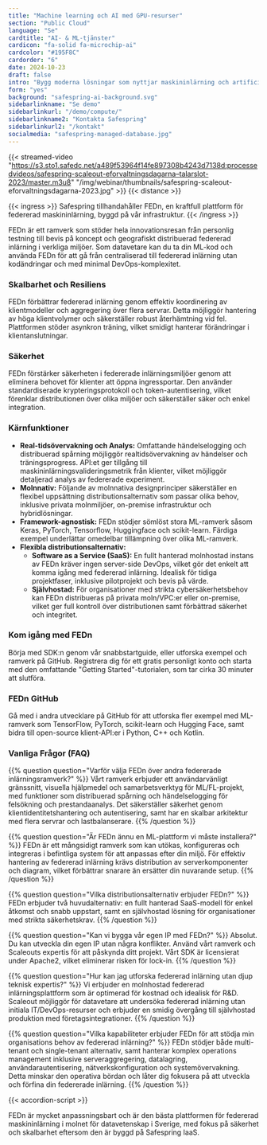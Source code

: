```yaml
---
title: "Machine learning och AI med GPU-resurser"
section: "Public Cloud"
language: "Se"
cardtitle: "AI- & ML-tjänster"
cardicon: "fa-solid fa-microchip-ai"
cardcolor: "#195F8C"
cardorder: "6"
date: 2024-10-23
draft: false
intro: "Bygg moderna lösningar som nyttjar maskininlärning och artificiell intelligens."
form: "yes"
background: "safespring-ai-background.svg"
sidebarlinkname: "Se demo"
sidebarlinkurl: "/demo/compute/"
sidebarlinkname2: "Kontakta Safespring"
sidebarlinkurl2: "/kontakt"
socialmedia: "safespring-managed-database.jpg"
---
```


{{< streamed-video "https://s3.sto1.safedc.net/a489f53964f14fe897308b4243d7138d:processedvideos/safespring-scaleout-eforvaltningsdagarna–talarslot-2023/master.m3u8" "/img/webinar/thumbnails/safespring-scaleout-eforvaltningsdagarna-2023.jpg" >}}
{{< distance >}}

{{< ingress >}}
Safespring tillhandahåller FEDn, en kraftfull plattform för federerad maskininlärning, byggd på vår infrastruktur.
{{< /ingress >}}

FEDn är ett ramverk som stöder hela innovationsresan från personlig testning till bevis på koncept och geografiskt distribuerad federerad inlärning i verkliga miljöer. Som datavetare kan du ta din ML-kod och använda FEDn för att gå från centraliserad till federerad inlärning utan kodändringar och med minimal DevOps-komplexitet.

### Skalbarhet och Resiliens
FEDn förbättrar federerad inlärning genom effektiv koordinering av klientmodeller och aggregering över flera servrar. Detta möjliggör hantering av höga klientvolymer och säkerställer robust återhämtning vid fel. Plattformen stöder asynkron träning, vilket smidigt hanterar förändringar i klientanslutningar.

### Säkerhet
FEDn förstärker säkerheten i federerade inlärningsmiljöer genom att eliminera behovet för klienter att öppna ingressportar. Den använder standardiserade krypteringsprotokoll och token-autentisering, vilket förenklar distributionen över olika miljöer och säkerställer säker och enkel integration.

### Kärnfunktioner
- **Real-tidsövervakning och Analys:** Omfattande händelselogging och distribuerad spårning möjliggör realtidsövervakning av händelser och träningsprogress. API:et ger tillgång till maskininlärningsvalideringsmetrik från klienter, vilket möjliggör detaljerad analys av federerade experiment.
- **Molnnativ:** Följande av molnnativa designprinciper säkerställer en flexibel uppsättning distributionsalternativ som passar olika behov, inklusive privata molnmiljöer, on-premise infrastruktur och hybridlösningar.
- **Framework-agnostisk:** FEDn stödjer sömlöst stora ML-ramverk såsom Keras, PyTorch, Tensorflow, Huggingface och scikit-learn. Färdiga exempel underlättar omedelbar tillämpning över olika ML-ramverk.
- **Flexibla distributionsalternativ:** 
  - **Software as a Service (SaaS):** En fullt hanterad molnhostad instans av FEDn kräver ingen server-side DevOps, vilket gör det enkelt att komma igång med federerad inlärning. Idealisk för tidiga projektfaser, inklusive pilotprojekt och bevis på värde.
  - **Självhostad:** För organisationer med strikta cybersäkerhetsbehov kan FEDn distribueras på privata moln/VPC:er eller on-premise, vilket ger full kontroll över distributionen samt förbättrad säkerhet och integritet.

### Kom igång med FEDn
Börja med SDK:n genom vår snabbstartguide, eller utforska exempel och ramverk på GitHub. Registrera dig för ett gratis personligt konto och starta med den omfattande "Getting Started"-tutorialen, som tar cirka 30 minuter att slutföra.

### FEDn GitHub
Gå med i andra utvecklare på GitHub för att utforska fler exempel med ML-ramverk som TensorFlow, PyTorch, scikit-learn och Hugging Face, samt bidra till open-source klient-API:er i Python, C++ och Kotlin.

### Vanliga Frågor (FAQ)
{{% question question="Varför välja FEDn över andra federerade inlärningsramverk?" %}}
Vårt ramverk erbjuder ett användarvänligt gränssnitt, visuella hjälpmedel och samarbetsverktyg för ML/FL-projekt, med funktioner som distribuerad spårning och händelselogging för felsökning och prestandaanalys. Det säkerställer säkerhet genom klientidentitetshantering och autentisering, samt har en skalbar arkitektur med flera servrar och lastbalanserare.
{{% /question %}}

{{% question question="Är FEDn ännu en ML-plattform vi måste installera?" %}}
FEDn är ett mångsidigt ramverk som kan utökas, konfigureras och integreras i befintliga system för att anpassas efter din miljö. För effektiv hantering av federerad inlärning krävs distribution av serverkomponenter och diagram, vilket förbättrar snarare än ersätter din nuvarande setup.
{{% /question %}}

{{% question question="Vilka distributionsalternativ erbjuder FEDn?" %}}
FEDn erbjuder två huvudalternativ: en fullt hanterad SaaS-modell för enkel åtkomst och snabb uppstart, samt en självhostad lösning för organisationer med strikta säkerhetskrav.
{{% /question %}}

{{% question question="Kan vi bygga vår egen IP med FEDn?" %}}
Absolut. Du kan utveckla din egen IP utan några konflikter. Använd vårt ramverk och Scaleouts expertis för att påskynda ditt projekt. Vårt SDK är licensierat under Apache2, vilket eliminerar risken för lock-in.
{{% /question %}}

{{% question question="Hur kan jag utforska federerad inlärning utan djup teknisk expertis?" %}}
Vi erbjuder en molnhostad federerad inlärningsplattform som är optimerad för kostnad och idealisk för R&D. Scaleout möjliggör för datavetare att undersöka federerad inlärning utan initiala IT/DevOps-resurser och erbjuder en smidig övergång till självhostad produktion med företagsintegrationer.
{{% /question %}}

{{% question question="Vilka kapabiliteter erbjuder FEDn för att stödja min organisations behov av federerad inlärning?" %}}
FEDn stödjer både multi-tenant och single-tenant alternativ, samt hanterar komplex operations management inklusive serveraggregering, datalagring, användarautentisering, nätverkskonfiguration och systemövervakning. Detta minskar den operativa bördan och låter dig fokusera på att utveckla och förfina din federerade inlärning.
{{% /question %}}

{{< accordion-script >}}

FEDn är mycket anpassningsbart och är den bästa plattformen för federerad maskininlärning i molnet för datavetenskap i Sverige, med fokus på säkerhet och skalbarhet eftersom den är byggd på Safespring IaaS.